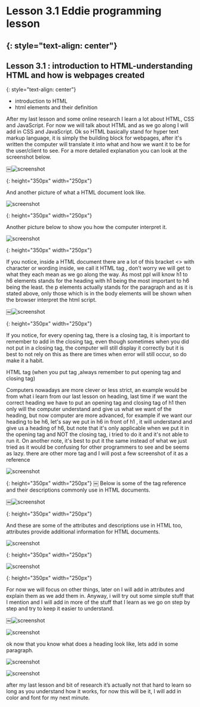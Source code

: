 # Lesson 3.1 Eddie programming lesson
{: style="text-align: center"}
-------------------------------------

## Lesson 3.1 : introduction to HTML-understanding HTML and how is webpages created
{: style="text-align: center"}

- introduction to HTML
- html elements and their definition

After my last lesson and some online research I learn a lot about HTML, CSS and JavaScript. For now we will talk about HTML and as we go along I will add in CSS and JavaScript.
Ok so HTML basically stand for hyper text markup language, it is simply the building block for webpages,  after it's written the computer will translate it into what and how we want it to be for the user/client to see.
For a more detailed explanation you can look at the screenshot below.

￼![screenshot][id]

[id]:/images/Lesson3.1/Photo1.png
{: height="350px" width="250px"}

And another picture of what a HTML document look like.

![screenshot][id1]

[id1]:/images/Lesson3.1/Photo2.png
{: height="350px" width="250px"}

Another picture below to show you how the computer interpret it.

![screenshot][id2]

[id2]:/images/Lesson3.1/Photo3.png
{: height="350px" width="250px"}

If you notice, inside a HTML document there are a lot of this bracket <> with character or wording inside, we call it HTML tag , don’t worry we will get to what they each mean as we go along the way.
As most ppl will know h1 to h6 elements stands for the heading with h1 being the most important to h6 being the least.
the p elements actually stands for the paragraph and as it is stated above, only those which is in the body elements will be shown when the browser interpret the html script.

￼![screenshot][id3]

[id3]:/images/Lesson3.1/Photo4.png
{: height="350px" width="250px"}

If you notice, for every opening tag, there is a closing tag, it is important to remember to add in the closing tag, even though sometimes when you did not put in a closing tag, the computer will still display it correctly but it is best to not rely on this as there are times when error will still occur, so do make it a habit.

HTML tag (when you put tag ,always remember to put opening tag and closing tag)  

Computers nowadays are more clever or less strict, an example would be from what i learn from our last lesson on heading, last time if we want the correct heading we have to put an opening tag and closing tag of h1 then only will the computer understand and give us what we want of the heading, but now computer are more advanced, for example if we want our heading to be h6, let's say we put in h6 in front of h1 , it will understand and give us a heading of h6, but note that it's only applicable when we put it in the opening tag and NOT the closing tag, i tried to do it and it's not able to run it. On another note, it's best to put it the same instead of what we just tried as it would be confusing for other programmers to see and be seems as lazy.
there are other more tag and I will post a few screenshot of it as a reference

![screenshot][id4]

[id4]:/images/Lesson3.1/Photo5.png
{: height="350px" width="250px"}
￼
Below is some of the tag reference and their descriptions commonly use in HTML documents.

￼![screenshot][id5]

[id5]:/images/Lesson3.1/Photo6.png
{: height="350px" width="250px"}

And these are some of the attributes and descriptions use in HTML too, attributes provide additional information for HTML documents.

![screenshot][id6]

[id6]:/images/Lesson3.1/Photo7.png
{: height="350px" width="250px"}

![screenshot][id7]

[id7]:/images/Lesson3.1/Photo8.png
{: height="350px" width="250px"}


For now we will focus on other things, later on I will add in attributes and explain them as we add them in.
Anyway, i will try out some simple stuff that I mention and I will add in more of the stuff that I learn as we go on step by step and try to keep it easier to understand.

￼![screenshot][id8]

[id8]:/images/Lesson3.1/Photo9.png

![screenshot][id9]

[id9]:/images/Lesson3.1/Photo10.png

ok now that you know what does a heading look like,  lets add in some paragraph.

![screenshot][id10]

[id10]:/images/Lesson3.1/Photo11.png

![screenshot][id11]

[id11]:/images/Lesson3.1/Photo12.png

after my last lesson and bit of research it’s actually not that hard to learn so long as you understand how it works, for now this will be it, I will add in color and font for my next minute.
